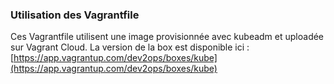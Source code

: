 ### Utilisation des Vagrantfile

Ces Vagrantfile utilisent une image provisionnée avec kubeadm et uploadée sur Vagrant Cloud. La version de la box est disponible ici : [https://app.vagrantup.com/dev2ops/boxes/kube](https://app.vagrantup.com/dev2ops/boxes/kube)
